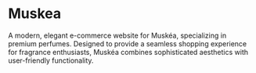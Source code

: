 # Muskea
A modern, elegant e-commerce website for Muskéa, specializing in premium perfumes. Designed to provide a seamless shopping experience for fragrance enthusiasts, Muskéa combines sophisticated aesthetics with user-friendly functionality.
